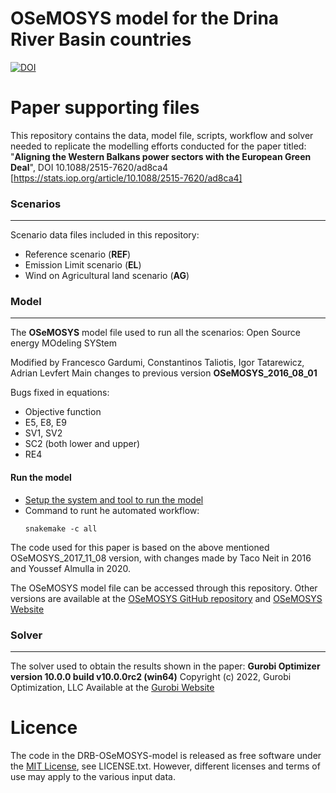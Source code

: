 # OSeMOSYS model for the Drina River Basin countries
[![DOI](https://zenodo.org/badge/636122125.svg)](https://zenodo.org/badge/latestdoi/636122125)

# Paper supporting files
This repository contains the data, model file, scripts, workflow and solver needed to replicate the modelling efforts conducted for the paper titled: "**Aligning the Western Balkans power sectors with the European Green Deal**", DOI 10.1088/2515-7620/ad8ca4 [https://stats.iop.org/article/10.1088/2515-7620/ad8ca4]

### Scenarios
------------------

Scenario data files included in this repository:

* Reference scenario (**REF**)
* Emission Limit scenario (**EL**)
* Wind on Agricultural land scenario (**AG**)

### Model
------------------
The **OSeMOSYS** model file used to run all the scenarios:
Open Source energy MOdeling SYStem

Modified by Francesco Gardumi, Constantinos Taliotis, Igor Tatarewicz, Adrian Levfert
Main changes to previous version **OSeMOSYS_2016_08_01**

Bugs fixed in equations:
* Objective function
* E5, E8, E9
* SV1, SV2        
* SC2 (both lower and upper)
* RE4

#### Run the model

- [Setup the system and tool to run the model](https://github.com/EmiFej/DRB-OSeMOSYS-model/wiki/Setup-to-Run-the-Model)
- Command to runt he automated workflow:
  ```
  snakemake -c all
  ```
 
The code used for this paper is based on the above mentioned OSeMOSYS_2017_11_08 version, with changes made by Taco Neit in 2016 and Youssef Almulla in 2020.  

The OSeMOSYS model file can be accessed through this repository. Other versions are available at the [OSeMOSYS GitHub repository](https://github.com/OSeMOSYS/OSeMOSYS) and [OSeMOSYS Website](http://www.osemosys.org/get-started.html)



### Solver
------------------
The solver used to obtain the results shown in the paper:
**Gurobi Optimizer version 10.0.0 build v10.0.0rc2 (win64)**
Copyright (c) 2022, Gurobi Optimization, LLC
Available at the [Gurobi Website](https://www.gurobi.com/downloads/)
# Licence
The code in the DRB-OSeMOSYS-model is released as free software under the [MIT License](https://opensource.org/license/mit/), see LICENSE.txt. However, different licenses and terms of use may apply to the various input data.
